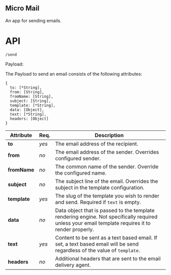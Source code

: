 ## Micro Mail

An app for sending emails.


# API

`/send`

Payload:

The Payload to send an email consists of the following attributes:

```
{
  to: [*String],
  from: [String],
  fromName: [String],
  subject: [String],
  template: [*String],
  data: [Object],
  text: [*String],
  headers: [Object]
}
```

Attribute | Req. | Description
--- | --- | ---
**to** | *yes* | The email address of the recipient.
**from** | *no* | The email address of the sender. Overrides configured sender.
**fromName** | *no* | The common name of the sender. Override the configured name.
**subject** | *no* | The subject line of the email. Overrides the subject in the template configuration.
**template** | *yes* | The slug of the template you wish to render and send. Required if `text` is empty.
**data** | *no* | Data object that is passed to the template rendering engine. Not specifically required unless your email template requires it to render properly.
**text** | *yes* | Content to be sent as a text based email. If set, a text based email will be send regardless of the value of `template`.
**headers** | *no* | Additional headers that are sent to the email delivery agent.
